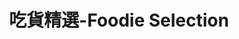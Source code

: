 ---
title: "吃貨精選-Foodie Selection"
description: "探索全台美食競賽，發現在地美味，品嚐競技精神"
keywords:
  - 美食競賽
  - 台灣美食
  - 美食精選
datePublished: "2025-06-30"
dateModified: "2025-07-01"
city: "所有城市"
district: "所有行政區"
award: "500盤"
year: "2024"
page: 26
count: 310

restaurants:
  - name: "華榮活海產"
    address: "高雄市茄萣區大發路109號111號"
    phone: "076989843"
    geo: "22.867338572124076, 120.19294440431777"
    google_map: "https://maps.app.goo.gl/ZH8Tz3smYccnt34o6"
    footinder: "https://footinder.com.tw/%E9%AB%98%E9%9B%84%E5%B8%82%E8%8C%84%E8%90%A3%E5%8D%80/1811/"
    official: "https://www.facebook.com/profile.php?id=100054335637072"
    award:
    - name: "500盤"
      year: "2024"
  - name: "雋GEN by Matt Chen"
    address: "高雄市前鎮區復興四路8號"
    phone: "073384885"
    geo: "22.604326410394755, 120.29928960453516"
    google_map: "https://maps.app.goo.gl/NSswK2yNTwJaWgCM8"
    footinder: "https://footinder.com.tw/%e9%ab%98%e9%9b%84%e5%b8%82%e5%89%8d%e9%8e%ae%e5%8d%80/362185/"
    official: "https://www.gentaiwan.com/"
    award:
    - name: "500盤"
      year: "2024"
  - name: "蟳之屋"
    address: "高雄市新興區民生一路93號"
    phone: "072266127"
    geo: "22.6277478714885, 120.31184173391658"
    google_map: "https://maps.app.goo.gl/zsgBQpGLMfF2K6548"
    footinder: "https://footinder.com.tw/%E9%AB%98%E9%9B%84%E5%B8%82%E6%96%B0%E8%88%88%E5%8D%80/11704/"
    official: "https://www.facebook.com/p/%E8%9F%B3%E4%B9%8B%E5%B1%8B-100071895429807/"
    award:
    - name: "500盤"
      year: "2024"
  - name: "承SHO"
    address: "高雄市前鎮區中華五路806號"
    phone: "073346709"
    geo: "22.6061389541691, 120.30555737730485"
    google_map: "https://maps.app.goo.gl/GLfyUq18FseQpTEc8"
    footinder: "https://footinder.com.tw/%E9%AB%98%E9%9B%84%E5%B8%82%E5%89%8D%E9%8E%AE%E5%8D%80/10883/"
    official: "https://www.sho.com.tw/"
    award:
    - name: "500盤"
      year: "2024"
  - name: "曾記廚房"
    address: "高雄市鹽埕區新樂街162號"
    phone: "075312881"
    geo: "22.624974737561182, 120.2833228669028"
    google_map: "https://maps.app.goo.gl/nvv7pnwK8xWDykiX6"
    footinder: "https://footinder.com.tw/%E9%AB%98%E9%9B%84%E5%B8%82%E9%B9%BD%E5%9F%95%E5%8D%80/10743/"
    official: "https://www.facebook.com/TZKitchen/"
    award:
    - name: "500盤"
      year: "2024"
  - name: "三禾清豐 心臺菜"
    address: "高雄市苓雅區江都街63號"
    phone: "0966063568"
    geo: "22.628106638461414, 120.31969940668854"
    google_map: "https://maps.app.goo.gl/98JNEdhDuCds1kbe9"
    footinder: "https://footinder.com.tw/%E9%AB%98%E9%9B%84%E5%B8%82%E8%8B%93%E9%9B%85%E5%8D%80/148611/"
    official: "https://www.facebook.com/profile.php?id=100087099223453"
    award:
    - name: "500盤"
      year: "2024"
  - name: "菜包李小吃部"
    address: "高雄市前金區河南二路137號"
    phone: "072155566"
    geo: "22.634175164086876, 120.29224845835454"
    google_map: "https://maps.app.goo.gl/x4hrDKPxqJAw7JT46"
    footinder: "https://footinder.com.tw/%e9%ab%98%e9%9b%84%e5%b8%82%e5%89%8d%e9%87%91%e5%8d%80/10914/"
    official: ""
    award:
    - name: "500盤"
      year: "2024"
  - name: "永心浮島YONSHIN FUDOPIA"
    address: "高雄市鼓山區蓬萊路大港倉七庫6之6號"
    phone: "075216021"
    geo: "22.617182658991844, 120.28402247048"
    google_map: "https://maps.app.goo.gl/Gu2LcqCDvWyPcq328"
    footinder: "https://footinder.com.tw/%e9%ab%98%e9%9b%84%e5%b8%82%e9%bc%93%e5%b1%b1%e5%8d%80/362187/"
    official: "https://www.facebook.com/yonshinfodopia/"
    award:
    - name: "500盤"
      year: "2024"
  - name: "卡拉包泰式餐廳(永久歇業)"
    address: "高雄市新興區中正三路54號"
    phone: "072367668"
    geo: "22.631106261891045, 120.3090951588807"
    google_map: "https://maps.app.goo.gl/iiGoHinUDjNwHMAK9"
    footinder: "https://footinder.com.tw/%e9%ab%98%e9%9b%84%e5%b8%82%e6%96%b0%e8%88%88%e5%8d%80/11516/"
    official: "https://www.facebook.com/profile.php?id=100064301155159"
    award:
    - name: "500盤"
      year: "2024"
---